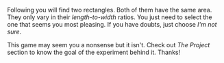 Following you will find two rectangles. Both of them have the same area. They only vary in their *length-to-width* ratios. You just need to select the one that seems you most pleasing. If you have doubts, just choose *I'm not sure*.

This game may seem you a nonsense but it isn't. Check out *The Project* section to know the goal of the experiment behind it. Thanks!
